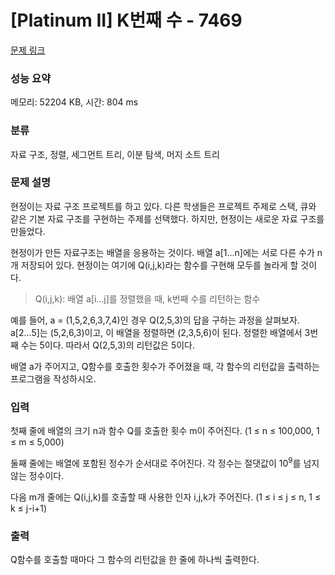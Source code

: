 # [Platinum II] K번째 수 - 7469 

[문제 링크](https://www.acmicpc.net/problem/7469) 

### 성능 요약

메모리: 52204 KB, 시간: 804 ms

### 분류

자료 구조, 정렬, 세그먼트 트리, 이분 탐색, 머지 소트 트리

### 문제 설명

<p>현정이는 자료 구조 프로젝트를 하고 있다. 다른 학생들은 프로젝트 주제로 스택, 큐와 같은 기본 자료 구조를 구현하는 주제를 선택했다. 하지만, 현정이는 새로운 자료 구조를 만들었다.</p>

<p>현정이가 만든 자료구조는 배열을 응용하는 것이다. 배열 a[1...n]에는 서로 다른 수가 n개 저장되어 있다. 현정이는 여기에 Q(i,j,k)라는 함수를 구현해 모두를 놀라게 할 것이다.</p>

<blockquote>
<p>Q(i,j,k): 배열 a[i...j]를 정렬했을 때, k번째 수를 리턴하는 함수</p>
</blockquote>

<p>예를 들어, a = (1,5,2,6,3,7,4)인 경우 Q(2,5,3)의 답을 구하는 과정을 살펴보자. a[2...5]는 (5,2,6,3)이고, 이 배열을 정렬하면 (2,3,5,6)이 된다. 정렬한 배열에서 3번째 수는 5이다. 따라서 Q(2,5,3)의 리턴값은 5이다.</p>

<p>배열 a가 주어지고, Q함수를 호출한 횟수가 주어졌을 때, 각 함수의 리턴값을 출력하는 프로그램을 작성하시오.</p>

### 입력 

 <p>첫째 줄에 배열의 크기 n과 함수 Q를 호출한 횟수 m이 주어진다. (1 ≤ n ≤ 100,000, 1 ≤ m ≤ 5,000)</p>

<p>둘째 줄에는 배열에 포함된 정수가 순서대로 주어진다. 각 정수는 절댓값이 10<sup>9</sup>를 넘지 않는 정수이다.</p>

<p>다음 m개 줄에는 Q(i,j,k)를 호출할 때 사용한 인자 i,j,k가 주어진다. (1 ≤ i ≤ j ≤ n, 1 ≤ k ≤ j-i+1)</p>

### 출력 

 <p>Q함수를 호출할 때마다 그 함수의 리턴값을 한 줄에 하나씩 출력한다. </p>

